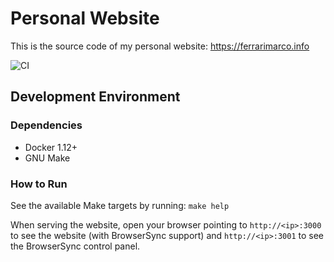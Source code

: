 # Personal Website

This is the source code of my personal website: <https://ferrarimarco.info>

![CI](https://github.com/ferrarimarco/ferrarimarco.github.io/workflows/Build%20and%20deploy/badge.svg)

## Development Environment

### Dependencies

- Docker 1.12+
- GNU Make

### How to Run

See the available Make targets by running: `make help`

When serving the website, open your browser pointing to `http://<ip>:3000` to see the website (with BrowserSync support)
and `http://<ip>:3001` to see the BrowserSync control panel.
